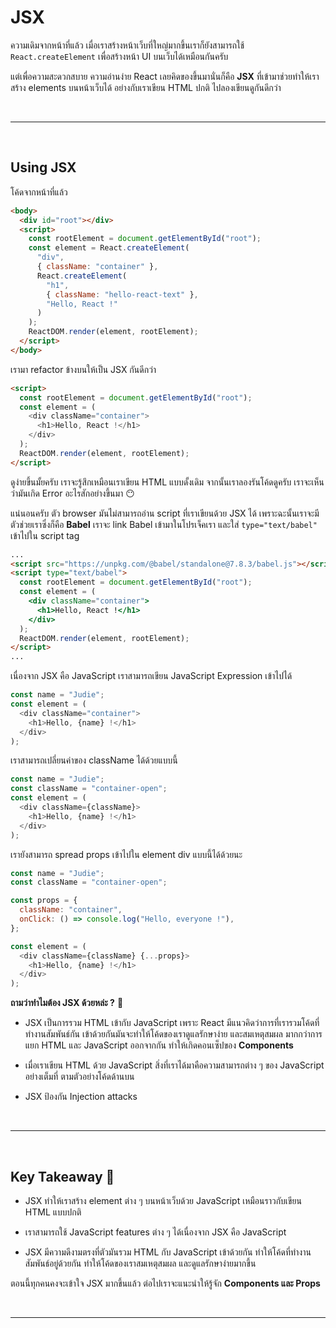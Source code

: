 # JSX

ความเดิมจากหน้าที่แล้ว เมื่อเราสร้างหน้าเว็บที่ใหญ่มากขึ้นเราก็ยังสามารถใช้ `React.createElement` เพื่อสร้างหน้า UI บนเว็บได้เหมือนกันครับ

แต่เพื่อความสะดวกสบาย ความอ่านง่าย React เลยคิดของขึ้นมานั่นก็คือ **JSX** ที่เข้ามาช่วยทำให้เราสร้าง elements บนหน้าเว็บได้ อย่างกับเราเขียน HTML ปกติ ไปลองเขียนดูกันดีกว่า

<br><hr><br>

## Using JSX

โค้ดจากหน้าที่แล้ว

```html
<body>
  <div id="root"></div>
  <script>
    const rootElement = document.getElementById("root");
    const element = React.createElement(
      "div",
      { className: "container" },
      React.createElement(
        "h1",
        { className: "hello-react-text" },
        "Hello, React !"
      )
    );
    ReactDOM.render(element, rootElement);
  </script>
</body>
```

เรามา refactor ข้างบนให้เป็น JSX กันดีกว่า

```html
<script>
  const rootElement = document.getElementById("root");
  const element = (
    <div className="container">
      <h1>Hello, React !</h1>
    </div>
  );
  ReactDOM.render(element, rootElement);
</script>
```

ดูง่ายขึ้นมั้ยครับ เราจะรู้สึกเหมือนเราเขียน HTML แบบดั้งเดิม จากนั้นเราลองรันโค้ดดูครับ เราจะเห็นว่ามันเกิด Error อะไรสักอย่างขึ้นมา 😶

แน่นอนครับ ตัว browser มันไม่สามารถอ่าน script ที่เราเขียนด้วย JSX ได้ เพราะฉะนั้นเราจะมีตัวช่วยเราซึ่งก็คือ **Babel** เราจะ link Babel เข้ามาในโปรเจ็คเรา และใส่ `type="text/babel"` เข้าไปใน script tag

```html
...
<script src="https://unpkg.com/@babel/standalone@7.8.3/babel.js"></script>
<script type="text/babel">
  const rootElement = document.getElementById("root");
  const element = (
    <div className="container">
      <h1>Hello, React !</h1>
    </div>
  );
  ReactDOM.render(element, rootElement);
</script>
...
```

เนื่องจาก JSX คือ JavaScript เราสามารถเขียน JavaScript Expression เข้าไปได้

```js
const name = "Judie";
const element = (
  <div className="container">
    <h1>Hello, {name} !</h1>
  </div>
);
```

เราสามารถเปลี่ยนค่าของ className ได้ด้วยแบบนี้

```js
const name = "Judie";
const className = "container-open";
const element = (
  <div className={className}>
    <h1>Hello, {name} !</h1>
  </div>
);
```

เรายังสามารถ spread props เข้าไปใน element div แบบนี้ได้ด้วยนะ

```js
const name = "Judie";
const className = "container-open";

const props = {
  className: "container",
  onClick: () => console.log("Hello, everyone !"),
};

const element = (
  <div className={className} {...props}>
    <h1>Hello, {name} !</h1>
  </div>
);
```

**ถามว่าทำไมต้อง JSX ด้วยหล่ะ ?** 🌟

- JSX เป็นการรวม HTML เข้ากับ JavaScript เพราะ React มีแนวคิดว่าการที่เรารวมโค้ดที่ทำงานสัมพันธ์กัน เข้าด้วยกันมันจะทำให้โค้ดของเราดูแลรักษาง่าย และสมเหตุสมผล มากกว่าการแยก HTML และ JavaScript ออกจากกัน ทำให้เกิดคอนเซ็ปของ **Components**

- เมื่อเราเขียน HTML ด้วย JavaScript สิ่งที่เราได้มาคือความสามารถต่าง ๆ ของ JavaScript อย่างเต็มที่ ตามตัวอย่างโค้ดด้านบน

- JSX ป้องกัน Injection attacks

<br><hr><br>

## Key Takeaway 🌟

- JSX ทำให้เราสร้าง element ต่าง ๆ บนหน้าเว็บด้วย JavaScript เหมือนราวกับเขียน HTML แบบปกติ

- เราสามารถใช้ JavaScript features ต่าง ๆ ได้เนื่องจาก JSX คือ JavaScript

- JSX มีความดีงามตรงที่ตัวมันรวม HTML กับ JavaScript เข้าด้วยกัน ทำให้โค้ดที่ทำงานสัมพันธ์อยู่ด้วยกัน ทำให้โค้ดของเราสมเหตุสมผล และดูแลรักษาง่ายมากขึ้น

ตอนนี้ทุกคนคงจะเข้าใจ JSX มากขึ้นแล้ว ต่อไปเราจะแนะนำให้รู้จัก **Components และ Props**

<br><hr><br>
